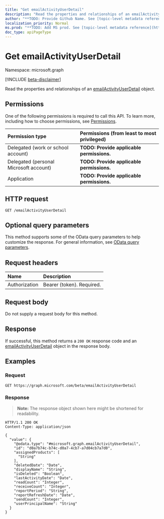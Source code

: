 ```yaml
---
title: "Get emailActivityUserDetail"
description: "Read the properties and relationships of an emailActivityUserDetail object."
author: "**TODO: Provide Github Name. See [topic-level metadata reference](https://msgo.azurewebsites.net/add/document/guidelines/metadata.html#topic-level-metadata)**"
localization_priority: Normal
ms.prod: "**TODO: Add MS prod. See [topic-level metadata reference](https://msgo.azurewebsites.net/add/document/guidelines/metadata.html#topic-level-metadata)**"
doc_type: apiPageType
---
```


# Get emailActivityUserDetail
Namespace: microsoft.graph

[!INCLUDE [beta-disclaimer](../../includes/beta-disclaimer.md)]

Read the properties and relationships of an [emailActivityUserDetail](../resources/emailactivityuserdetail.md) object.

## Permissions
One of the following permissions is required to call this API. To learn more, including how to choose permissions, see [Permissions](/graph/permissions-reference).

|Permission type|Permissions (from least to most privileged)|
|:---|:---|
|Delegated (work or school account)|**TODO: Provide applicable permissions.**|
|Delegated (personal Microsoft account)|**TODO: Provide applicable permissions.**|
|Application|**TODO: Provide applicable permissions.**|

## HTTP request

<!-- {
  "blockType": "ignored"
}
-->
``` http
GET /emailActivityUserDetail
```

## Optional query parameters
This method supports some of the OData query parameters to help customize the response. For general information, see [OData query parameters](/graph/query-parameters).

## Request headers
|Name|Description|
|:---|:---|
|Authorization|Bearer {token}. Required.|

## Request body
Do not supply a request body for this method.

## Response

If successful, this method returns a `200 OK` response code and an [emailActivityUserDetail](../resources/emailactivityuserdetail.md) object in the response body.

## Examples

### Request
<!-- {
  "blockType": "request",
  "name": "get_emailactivityuserdetail"
}
-->
``` http
GET https://graph.microsoft.com/beta/emailActivityUserDetail
```


### Response
>**Note:** The response object shown here might be shortened for readability.
<!-- {
  "blockType": "response",
  "truncated": true,
  "@odata.type": "microsoft.graph.emailActivityUserDetail"
}
-->
``` http
HTTP/1.1 200 OK
Content-Type: application/json

{
  "value": {
    "@odata.type": "#microsoft.graph.emailActivityUserDetail",
    "id": "d0a7b74c-b74c-d0a7-4cb7-a7d04cb7a7d0",
    "assignedProducts": [
      "String"
    ],
    "deletedDate": "Date",
    "displayName": "String",
    "isDeleted": "Boolean",
    "lastActivityDate": "Date",
    "readCount": "Integer",
    "receiveCount": "Integer",
    "reportPeriod": "String",
    "reportRefreshDate": "Date",
    "sendCount": "Integer",
    "userPrincipalName": "String"
  }
}
```

